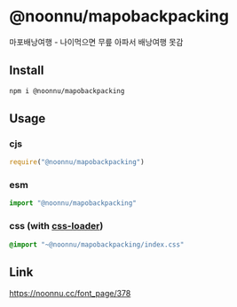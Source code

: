 # @noonnu/mapobackpacking
마포배낭여행 - 나이먹으면 무릎 아파서 배낭여행 못감

## Install
```sh
npm i @noonnu/mapobackpacking
```
## Usage
### cjs
```js
require("@noonnu/mapobackpacking")
```
### esm
```js
import "@noonnu/mapobackpacking"
```
### css (with [css-loader](https://github.com/webpack-contrib/css-loader))
```css
@import "~@noonnu/mapobackpacking/index.css"
```

## Link
https://noonnu.cc/font_page/378